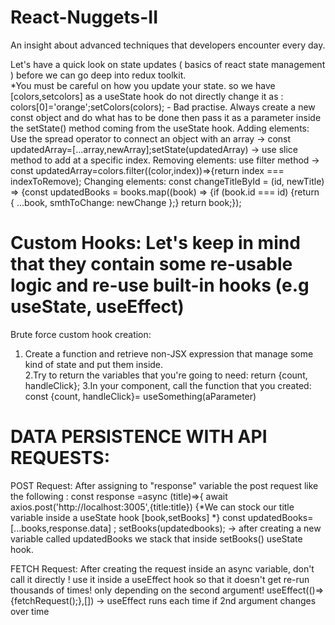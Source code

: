 # React-Nuggets-II
An insight about advanced techniques that developers encounter every day.

Let's have a quick look on state updates ( basics of react state management ) before we can go deep into redux toolkit.   
*You must be careful on how you update your state.
so we have [colors,setcolors] as a useState hook do not directly change it as : colors[0]='orange';setColors(colors); - Bad practise.
Always create a new const object and do what has to be done then pass it as a parameter inside the setState() method coming from the useState hook.
Adding elements: Use the spread operator to connect an object with an array -> const updatedArray=[...array,newArray];setState(updatedArray)   -> use slice method to add at a specific index.
Removing elements: use filter method -> const updatedArray=colors.filter((color,index))=>{return index === indexToRemove);
Changing elements:  const changeTitleById = (id, newTitle) => {const updatedBooks = books.map((book) => {if (book.id === id) {return { ...book, smthToChange: newChange };} return book;});

# Custom Hooks: Let's keep in mind that they contain some re-usable logic and re-use built-in hooks (e.g useState, useEffect)   
Brute force custom hook creation:    
1. Create a function and retrieve non-JSX expression that manage some kind of state and put them inside.   
2.Try to return the variables that you're going to need: return {count, handleClick};
3.In your component, call the function that you created: const {count, handleClick}= useSomething(aParameter)


# DATA PERSISTENCE WITH API REQUESTS:   
POST Request: After assigning to "response" variable the post request like the following : const response =async (title)=>{ await axios.post('http://localhost:3005',{title:title}) {*We can stock our title variable inside a useState hook [book,setBooks] *}  const updatedBooks=[...books,response.data] ; setBooks(updatedbooks); -> after creating a new variable called updatedBooks we stack that inside setBooks() useState hook.

FETCH Request: After creating the request inside an async variable, don't call it directly ! use it inside a useEffect hook so that it doesn't get re-run thousands of times! only depending on the second argument!
useEffect(()=>{fetchRequest();},[])    -> useEffect runs each time if 2nd argument changes over time        
